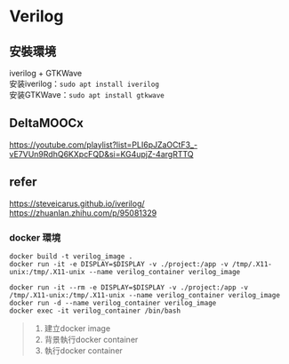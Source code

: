 # Verilog


## 安裝環境
iverilog + GTKWave  
安装iverilog：`sudo apt install iverilog`  
安装GTKWave：`sudo apt install gtkwave`  

## DeltaMOOCx
https://youtube.com/playlist?list=PLI6pJZaOCtF3_-vE7VUn9RdhQ6KXpcFQD&si=KG4upjZ-4argRTTQ  

## refer
https://steveicarus.github.io/iverilog/  
https://zhuanlan.zhihu.com/p/95081329

### docker 環境
```docker
docker build -t verilog_image .
docker run -it -e DISPLAY=$DISPLAY -v ./project:/app -v /tmp/.X11-unix:/tmp/.X11-unix --name verilog_container verilog_image 

docker run -it --rm -e DISPLAY=$DISPLAY -v ./project:/app -v /tmp/.X11-unix:/tmp/.X11-unix --name verilog_container verilog_image 
docker run -d --name verilog_container verilog_image 
docker exec -it verilog_container /bin/bash
```
> 1. 建立docker image
> 2. 背景執行docker container
> 3. 執行docker container
